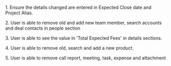1\. Ensure the details changed are entered in Expected Close date and Project Alias. 

2\. User is able to remove old and add new team member, search accounts and deal contacts in people section

3\. User is able to see the value in 'Total Expected Fees' in details sections.

4\. User is able to remove old, search and add a new product.

5. User is able to remove call report, meeting, task, expense and attachment